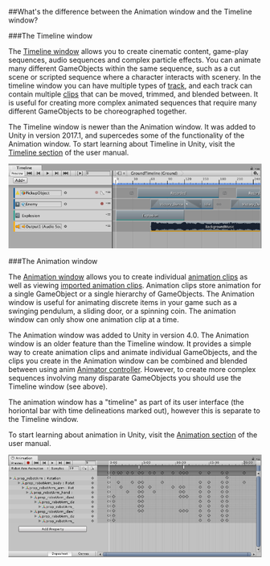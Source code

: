 ##What's the difference between the Animation window and the Timeline window?


###The Timeline window

The [Timeline window](TimelineEditorWindow) allows you to create cinematic content, game-play sequences, audio sequences and complex particle effects. You can animate many different GameObjects within the same sequence, such as a cut scene or scripted sequence where a character interacts with scenery. In the timeline window you can have multiple types of [track](TimelineTrackList), and each track can contain multiple [clips](TimelineClipsView) that can be moved, trimmed, and blended between. It is useful for creating more complex animated sequences that require many different GameObjects to be choreographed together.

The Timeline window is newer than the Animation window. It was added to Unity in version 2017.1, and supercedes some of the functionality of the Animation window. To start learning about Timeline in Unity, visit the [Timeline section](TimelineSection) of the user manual.

![The Timeline window, showing many different types of clips arranged in the same sequence](../uploads/Main/timeline_cinematic_example.png)

###The Animation window

The [Animation window](AnimationEditorGuide) allows you to create individual [animation clips](animeditor-CreatingANewAnimationClip) as well as viewing [imported animation clips](AnimationsImport). Animation clips store animation for a single GameObject or a single hierarchy of GameObjects. The Animation window is useful for animating discrete items in your game such as a swinging pendulum, a sliding door, or a spinning coin. The animation window can only show one animation clip at a time.

The Animation window was added to Unity in version 4.0. The Animation window is an older feature than the Timeline window. It provides a simple way to create animation clips and animate individual GameObjects, and the clips you create in the Animation window can be combined and blended between using anim [Animator controller](Animator). However, to create more complex sequences involving many disparate GameObjects you should use the Timeline window (see above).

The animation window has a "timeline" as part of its user interface (the horiontal bar with time delineations marked out), however this is separate to the Timeline window.

To start learning about animation in Unity, visit the [Animation section](AnimationSection) of the user manual.

![The Animation window, shown in dopesheet mode, showing a hierarchy of objects (in this case, a robot arm with numerous moving parts) animated together in a single animation clip](../uploads/Main/AnimationEditorDopeSheetView.png)



